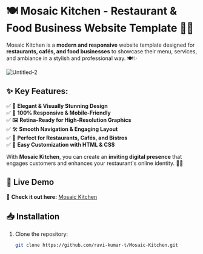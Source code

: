 # 🍽️ Mosaic Kitchen - Restaurant & Food Business Website Template 🍕🍔  

Mosaic Kitchen is a **modern and responsive** website template designed for **restaurants, cafés, and food businesses** to showcase their menu, services, and ambiance in a stylish and professional way. 🍽️✨  

![Untitled-2](https://github.com/user-attachments/assets/4cd1c7af-dd53-4dbd-ad51-101c81a38138)


## ✨ Key Features:  
✅ 🎨 **Elegant & Visually Stunning Design**  
✅ 📱 **100% Responsive & Mobile-Friendly**  
✅ 🖼️ **Retina-Ready for High-Resolution Graphics**  
✅ 🛠️ **Smooth Navigation & Engaging Layout**  
✅ 🏪 **Perfect for Restaurants, Cafés, and Bistros**  
✅ 🎯 **Easy Customization with HTML & CSS**  

With **Mosaic Kitchen**, you can create an **inviting digital presence** that engages customers and enhances your restaurant's online identity. 🍜💖  

## 🚀 Live Demo  
🔗 **Check it out here:** [Mosaic Kitchen](https://github.com/ravi-kumar-t/Mosaic-Kitchen)  

## 📥 Installation  
1. Clone the repository:  
   ```bash
   git clone https://github.com/ravi-kumar-t/Mosaic-Kitchen.git
